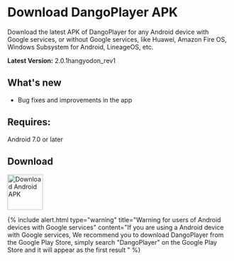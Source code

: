 # Download DangoPlayer APK
Download the latest APK of DangoPlayer for any Android device with Google services, or without Google services, like Huawei, Amazon Fire OS, Windows Subsystem for Android, LineageOS, etc.

**Latest Version:** 2.0.1hangyodon_rev1

## What's new
- Bug fixes and improvements in the app

## Requires:
Android 7.0 or later

## Download
<a href="https://github.com/brunochanrio/DangoPlayer/releases/download/2.0.1hangyodon_rev1/DangoPlayer_2.0.1hangyodon_rev1.apk"><img alt="Download Android APK" height="80" src="https://brunochanrio.github.io/DangoPlayer/assets/GetAndroidAPK.png"/></a>

{% include alert.html type="warning" title="Warning for users of Android devices with Google services" content="If you are using a Android device with Google services, We recommend you to download DangoPlayer from the Google Play Store, simply search "DangoPlayer" on the Google Play Store and it will appear as the first result
" %}
